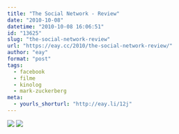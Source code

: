 ```yaml
---
title: "The Social Network - Review"
date: "2010-10-08"
datetime: "2010-10-08 16:06:51"
id: "13625"
slug: "the-social-network-review"
url: "https://eay.cc/2010/the-social-network-review/"
author: "eay"
format: "post"
tags:
  - facebook
  - filme
  - kinolog
  - mark-zuckerberg
meta:
  - yourls_shorturl: "http://eay.li/12j"
---
```


![](https://eay.cc/uploads/2010/thesocialnetwork1.jpg) [![](https://eay.cc/uploads/2010/thesocialnetwork2.gif)](http://www.facebook.com/stefangrund)
